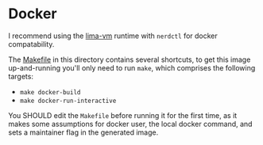 # Docker

I recommend using the [lima-vm](https://github.com/lima-vm/lima) runtime with `nerdctl` for docker compatability.

The [Makefile](Makefile) in this directory contains several shortcuts, to get this image up-and-running you'll only need to run `make`, which comprises the following targets:
* `make docker-build` 
* `make docker-run-interactive`

You SHOULD edit the `Makefile` before running it for the first time, as it makes some assumptions for docker user, the local docker command, and sets a maintainer flag in the generated image.

